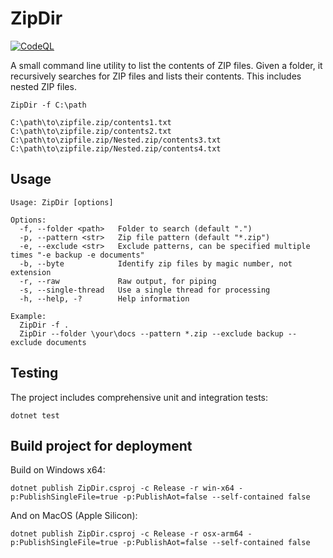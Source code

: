 # ZipDir

[![CodeQL](https://github.com/lookbusy1344/ZipDir/actions/workflows/github-code-scanning/codeql/badge.svg)](https://github.com/lookbusy1344/ZipDir/actions/workflows/github-code-scanning/codeql)

A small command line utility to list the contents of ZIP files. Given a folder, it recursively searches for ZIP files and lists their contents. This
includes nested ZIP files.

```
ZipDir -f C:\path

C:\path\to\zipfile.zip/contents1.txt
C:\path\to\zipfile.zip/contents2.txt
C:\path\to\zipfile.zip/Nested.zip/contents3.txt
C:\path\to\zipfile.zip/Nested.zip/contents4.txt
```

## Usage

```
Usage: ZipDir [options]

Options:
  -f, --folder <path>   Folder to search (default ".")
  -p, --pattern <str>   Zip file pattern (default "*.zip")
  -e, --exclude <str>   Exclude patterns, can be specified multiple times "-e backup -e documents"
  -b, --byte            Identify zip files by magic number, not extension
  -r, --raw             Raw output, for piping
  -s, --single-thread   Use a single thread for processing
  -h, --help, -?        Help information

Example:
  ZipDir -f .
  ZipDir --folder \your\docs --pattern *.zip --exclude backup --exclude documents
```

## Testing

The project includes comprehensive unit and integration tests:

```
dotnet test
```

## Build project for deployment

Build on Windows x64:

```
dotnet publish ZipDir.csproj -c Release -r win-x64 -p:PublishSingleFile=true -p:PublishAot=false --self-contained false
```

And on MacOS (Apple Silicon):

```
dotnet publish ZipDir.csproj -c Release -r osx-arm64 -p:PublishSingleFile=true -p:PublishAot=false --self-contained false

```
